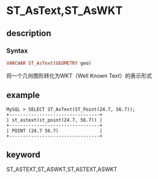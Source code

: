 # ST_AsText,ST_AsWKT

## description

### Syntax

```Haskell
VARCHAR ST_AsText(GEOMETRY geo)
```

将一个几何图形转化为WKT（Well Known Text）的表示形式

## example

```Plain Text
MySQL > SELECT ST_AsText(ST_Point(24.7, 56.7));
+---------------------------------+
| st_astext(st_point(24.7, 56.7)) |
+---------------------------------+
| POINT (24.7 56.7)               |
+---------------------------------+
```

## keyword

ST_ASTEXT,ST_ASWKT,ST,ASTEXT,ASWKT
